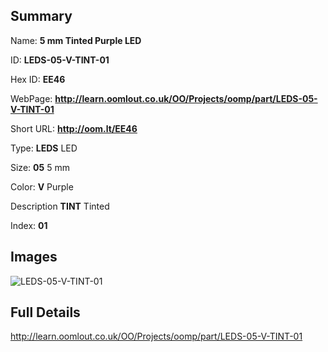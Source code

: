 

## Summary
 
Name: __5 mm Tinted Purple LED__

ID: __LEDS-05-V-TINT-01__

Hex ID: __EE46__

WebPage: __http://learn.oomlout.co.uk/OO/Projects/oomp/part/LEDS-05-V-TINT-01__

Short URL: __http://oom.lt/EE46__


Type: __LEDS__ LED 

Size: __05__ 5 mm 

Color: __V__ Purple 

Description __TINT__ Tinted 

Index: __01__


## Images
![LEDS-05-V-TINT-01](http://oomlout.com/oomp-gen/parts/LEDS-05-V-TINT-01/LEDS-05-V-TINT-01_420.jpg)



## Full Details

 http://learn.oomlout.co.uk/OO/Projects/oomp/part/LEDS-05-V-TINT-01














